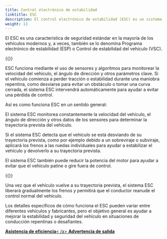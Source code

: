 ```yaml
---
title: Control electrónico de estabilidad
linktitle: ESC
description: El control electrónico de estabilidad (ESC) es un sistema de asistencia al conductor diseñado para mejorar la estabilidad y el manejo de un vehículo durante maniobras repentinas o condiciones de carretera resbaladizas.
weight: 13
---
```

<!-- markdownlint-disable MD033 -->

El ESC es una característica de seguridad estándar en la mayoría de los vehículos modernos y, a veces, también se lo denomina Programa electrónico de estabilidad (ESP) o Control de estabilidad del vehículo (VSC).

{{<evkxdisplayaddarticle />}}

ESC funciona mediante el uso de sensores y algoritmos para monitorear la velocidad del vehículo, el ángulo de dirección y otros parámetros clave. Si el vehículo comienza a perder tracción o estabilidad durante una maniobra repentina, como desviarse para evitar un obstáculo o tomar una curva cerrada, el sistema ESC intervendrá automáticamente para ayudar a evitar una pérdida de control.

Así es como funciona ESC en un sentido general:

El sistema ESC monitorea constantemente la velocidad del vehículo, el ángulo de dirección y otros datos de los sensores para determinar la trayectoria prevista del vehículo.

Si el sistema ESC detecta que el vehículo se está desviando de su trayectoria prevista, como por ejemplo debido a un sobreviraje o subviraje, aplicará los frenos a las ruedas individuales para ayudar a estabilizar el vehículo y devolverlo a su trayectoria prevista.

El sistema ESC también puede reducir la potencia del motor para ayudar a evitar que el vehículo patine o gire fuera de control.

{{<evkxdisplayaddarticle />}}

Una vez que el vehículo vuelve a su trayectoria prevista, el sistema ESC liberará gradualmente los frenos y permitirá que el conductor reanude el control normal del vehículo.

Los detalles específicos de cómo funciona el ESC pueden variar entre diferentes vehículos y fabricantes, pero el objetivo general es ayudar a mejorar la estabilidad y seguridad del vehículo en situaciones de conducción repentinas o desafiantes.

<div class="mt-3 mb-3">
     <a href="../efficencyassist/" class="text-decoration-none text-black"><strong><i class="bi-arrow-left"></i> Asistencia de eficiencia</strong>< /a>
     <a href="../exitwarning/" class="text-decoration-none text-black float-end"><strong>Advertencia de salida <i class="bi-arrow-right"></i></strong></a>
</div>